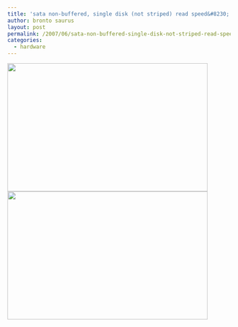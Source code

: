 ```yaml
---
title: 'sata non-buffered, single disk (not striped) read speed&#8230;'
author: bronto saurus
layout: post
permalink: /2007/06/sata-non-buffered-single-disk-not-striped-read-speed/
categories:
  - hardware
---
```

<img src="/images/sata_quicklinearRead.png" width="452" height="289" border="0" alt="" />  
<img src="/images/sata_randomRead.png" width="452" height="289" border="0" alt="" />